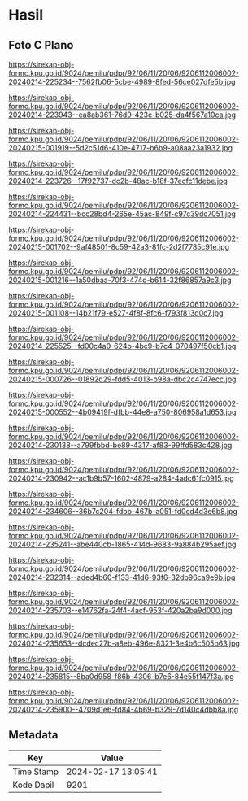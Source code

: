 # Hasil

## Foto C Plano

https://sirekap-obj-formc.kpu.go.id/9024/pemilu/pdpr/92/06/11/20/06/9206112006002-20240214-225234--7562fb06-5cbe-4989-8fed-56ce027dfe5b.jpg

https://sirekap-obj-formc.kpu.go.id/9024/pemilu/pdpr/92/06/11/20/06/9206112006002-20240214-223943--ea8ab361-76d9-423c-b025-da4f567a10ca.jpg

https://sirekap-obj-formc.kpu.go.id/9024/pemilu/pdpr/92/06/11/20/06/9206112006002-20240215-001919--5d2c51d6-410e-4717-b6b9-a08aa23a1932.jpg

https://sirekap-obj-formc.kpu.go.id/9024/pemilu/pdpr/92/06/11/20/06/9206112006002-20240214-223726--17f92737-dc2b-48ac-b18f-37ecfc11debe.jpg

https://sirekap-obj-formc.kpu.go.id/9024/pemilu/pdpr/92/06/11/20/06/9206112006002-20240214-224431--bcc28bd4-265e-45ac-849f-c97c39dc7051.jpg

https://sirekap-obj-formc.kpu.go.id/9024/pemilu/pdpr/92/06/11/20/06/9206112006002-20240215-001702--9af48501-8c59-42a3-81fc-2d2f7785c91e.jpg

https://sirekap-obj-formc.kpu.go.id/9024/pemilu/pdpr/92/06/11/20/06/9206112006002-20240215-001216--1a50dbaa-70f3-474d-b614-32f86857a9c3.jpg

https://sirekap-obj-formc.kpu.go.id/9024/pemilu/pdpr/92/06/11/20/06/9206112006002-20240215-001108--14b21f79-e527-4f8f-8fc6-f793f813d0c7.jpg

https://sirekap-obj-formc.kpu.go.id/9024/pemilu/pdpr/92/06/11/20/06/9206112006002-20240214-225525--fd00c4a0-624b-4bc9-b7c4-070497f50cb1.jpg

https://sirekap-obj-formc.kpu.go.id/9024/pemilu/pdpr/92/06/11/20/06/9206112006002-20240215-000726--01892d29-fdd5-4013-b98a-dbc2c4747ecc.jpg

https://sirekap-obj-formc.kpu.go.id/9024/pemilu/pdpr/92/06/11/20/06/9206112006002-20240215-000552--4b09419f-dfbb-44e8-a750-806958a1d653.jpg

https://sirekap-obj-formc.kpu.go.id/9024/pemilu/pdpr/92/06/11/20/06/9206112006002-20240214-230138--a799fbbd-be89-4317-af83-99ffd583c428.jpg

https://sirekap-obj-formc.kpu.go.id/9024/pemilu/pdpr/92/06/11/20/06/9206112006002-20240214-230942--ac1b9b57-1602-4879-a284-4adc61fc0915.jpg

https://sirekap-obj-formc.kpu.go.id/9024/pemilu/pdpr/92/06/11/20/06/9206112006002-20240214-234606--36b7c204-fdbb-467b-a051-fd0cd4d3e6b8.jpg

https://sirekap-obj-formc.kpu.go.id/9024/pemilu/pdpr/92/06/11/20/06/9206112006002-20240214-235241--abe440cb-1865-414d-9683-9a884b295aef.jpg

https://sirekap-obj-formc.kpu.go.id/9024/pemilu/pdpr/92/06/11/20/06/9206112006002-20240214-232314--aded4b60-f133-41d6-93f6-32db96ca9e9b.jpg

https://sirekap-obj-formc.kpu.go.id/9024/pemilu/pdpr/92/06/11/20/06/9206112006002-20240214-235703--e14762fa-24f4-4acf-953f-420a2ba9d000.jpg

https://sirekap-obj-formc.kpu.go.id/9024/pemilu/pdpr/92/06/11/20/06/9206112006002-20240214-235653--dcdec27b-a8eb-496e-8321-3e4b6c505b63.jpg

https://sirekap-obj-formc.kpu.go.id/9024/pemilu/pdpr/92/06/11/20/06/9206112006002-20240214-235815--8ba0d958-f86b-4306-b7e6-84e55f147f3a.jpg

https://sirekap-obj-formc.kpu.go.id/9024/pemilu/pdpr/92/06/11/20/06/9206112006002-20240214-235900--4709d1e6-fd84-4b69-b329-7d140c4dbb8a.jpg


## Metadata

| Key        | Value               |
| ---------- | ------------------- |
| Time Stamp | 2024-02-17 13:05:41 |
| Kode Dapil | 9201                |




